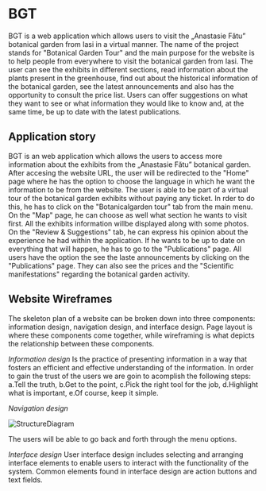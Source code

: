# BGT 
  BGT is a web application which allows users to visit the „Anastasie Fătu” botanical garden from Iasi in a virtual manner. The name of the project stands for "Botanical Garden Tour" and the main purpose for the website is to help people from everywhere to visit the botanical garden from Iasi. 
  The user can see the exhibits in different sections, read information about the plants present in the greenhouse, find out about the historical information of the botanical garden, see the latest announcements and also has the opportunity to consult the price list. Users can offer suggestions on what they want to see or what information they would like to know and, at the same time, be up to date with the latest publications.

 ## Application story
  
  BGT is an web application which allows the users to access more information about the exhibits from the „Anastasie Fătu” botanical garden. After accesing the website URL, the user will be redirected to the "Home" page where he has the option to choose the language in which he want the information to be from the website. The user is able to be part of a virtual tour of the botanical garden exhibits without paying any ticket. In rder to do this, he has to click on the "Botanicalgarden tour" tab from the main menu. On the "Map" page, he can choose as well what section he wants to visit first. All the exhibits information willbe displayed along with some photos.
   On the "Review & Suggestions" tab, he can express his opinion about the experience he had within the application. If he wants to be up to date on everything that will happen, he has to go to the "Publications" page. All users have the option the see the laste announcements by clicking on the "Publications" page. They can also see the prices and the "Scientific manifestations" regarding the botanical garden activity.
  
  
  ## Website Wireframes
  The skeleton plan of a website can be broken down into three components: information design, navigation design, and interface design. Page layout is where these components come together, while wireframing is what depicts the relationship between these components.
  
  *Information design*
  Is the practice of presenting information in a way that fosters an efficient and effective understanding of the information. In order to gain the trust of the users we are goin to acomplish the following steps: 
  a.Tell the truth,
  b.Get to the point,
  c.Pick the right tool for the job,
  d.Highlight what is important,
  e.Of course, keep it simple.
  
  *Navigation design* 

![StructureDiagram](https://user-images.githubusercontent.com/33698972/100152674-b8d23000-2eab-11eb-8b54-6eecc315fb36.png)


The users will be able to go back and forth through the menu options. 

*Interface design*
User interface design includes selecting and arranging interface elements to enable users to interact with the functionality of the system. Common elements found in interface design are action buttons and text fields.





